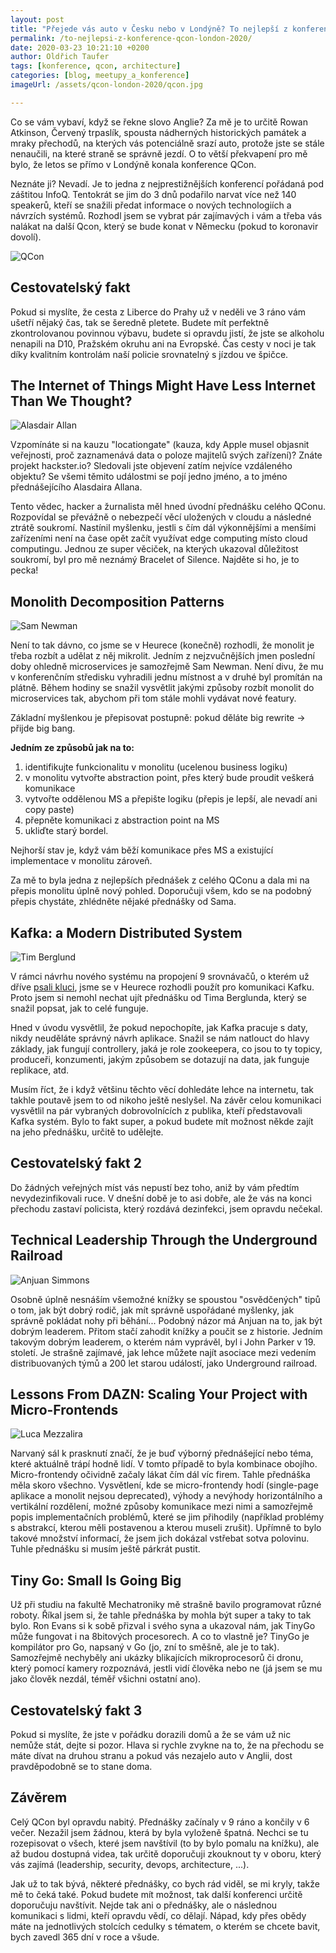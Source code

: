 ```yaml
---
layout: post
title: "Přejede vás auto v Česku nebo v Londýně? To nejlepší z konference QCon London 2020 a důležitá cestovatelská fakta"
permalink: /to-nejlepsi-z-konference-qcon-london-2020/
date: 2020-03-23 10:21:10 +0200
author: Oldřich Taufer
tags: [konference, qcon, architecture]
categories: [blog, meetupy_a_konference]
imageUrl: /assets/qcon-london-2020/qcon.jpg

---
```


Co se vám vybaví, když se řekne slovo Anglie? Za mě je to určitě Rowan Atkinson, Červený trpaslík, spousta nádherných historických památek a mraky přechodů, na kterých vás potenciálně srazí auto, protože jste se stále nenaučili, na které straně se správně jezdí. O to větší překvapení pro mě bylo, že letos se přímo v Londýně konala konference QCon.

Neznáte ji? Nevadí. Je to jedna z nejprestižnějších konferencí pořádaná pod záštitou InfoQ. Tentokrát se jim do 3 dnů podařilo narvat více než 140 speakerů, kteří se snažili předat informace o nových technologiích a návrzích systémů. Rozhodl jsem se vybrat pár zajímavých i vám a třeba vás nalákat na další Qcon, který se bude konat v Německu (pokud to koronavir dovolí).

![QCon](/assets/qcon-london-2020/qcon.jpg)

## Cestovatelský fakt
Pokud si myslíte, že cesta z Liberce do Prahy už v neděli ve 3 ráno vám ušetří nějaký čas, tak se šeredně pletete. Budete mít perfektně zkontrolovanou povinnou výbavu, budete si opravdu jistí, že jste se alkoholu nenapili na D10, Pražském okruhu ani na Evropské. Čas cesty v noci je tak díky kvalitním kontrolám naší policie srovnatelný s jízdou ve špičce.

## The Internet of Things Might Have Less Internet Than We Thought?

![Alasdair Allan](/assets/qcon-london-2020/allan.jpg)

Vzpomínáte si na kauzu "locationgate" (kauza, kdy Apple musel objasnit veřejnosti, proč zaznamenává data o poloze majitelů svých zařízení)? Znáte projekt hackster.io? Sledovali jste objevení zatím nejvíce vzdáleného objektu? Se všemi těmito událostmi se pojí jedno jméno, a to jméno přednášejícího Alasdaira Allana.

Tento vědec, hacker a žurnalista měl hned úvodní přednášku celého QConu. Rozpovídal se převážně o nebezpečí věcí uložených v cloudu a následné ztrátě soukromí. Nastínil myšlenku, jestli s čím dál výkonnějšími a menšími zařízeními není na čase opět začít využívat edge computing místo cloud computingu. Jednou ze super věciček, na kterých ukazoval důležitost soukromí, byl pro mě neznámý Bracelet of Silence. Najděte si ho, je to pecka!

## Monolith Decomposition Patterns

![Sam Newman](/assets/qcon-london-2020/newman.jpg)

Není to tak dávno, co jsme se v Heurece (konečně) rozhodli, že monolit je třeba rozbít a udělat z něj mikrolit. Jedním z nejzvučnějších jmen poslední doby ohledně microservices je samozřejmě Sam Newman. Není divu, že mu v konferenčním středisku vyhradili jednu místnost a v druhé byl promítán na plátně. Během hodiny se snažil vysvětlit jakými způsoby rozbít monolit do microservices tak, abychom při tom stále mohli vydávat nové featury.

Základní myšlenkou je přepisovat postupně: pokud děláte big rewrite -> přijde big bang.

**Jedním ze způsobů jak na to:**
1. identifikujte funkcionalitu v monolitu (ucelenou business logiku)
1. v monolitu vytvořte abstraction point, přes který bude proudit veškerá komunikace
1. vytvořte oddělenou MS a přepište logiku (přepis je lepší, ale nevadí ani copy paste)
1. přepněte komunikaci z abstraction point na MS
1. ukliďte starý bordel.

Nejhorší stav je, když vám běží komunikace přes MS a existující implementace v monolitu zároveň.

Za mě to byla jedna z nejlepších přednášek z celého QConu a dala mi na přepis monolitu úplně nový pohled. Doporučuji všem, kdo se na podobný přepis chystáte, zhlédněte nějaké přednášky od Sama.

## Kafka: a Modern Distributed System

![Tim Berglund](/assets/qcon-london-2020/berglund.jpg)

V rámci návrhu nového systému na propojení 9 srovnávačů, o kterém už dříve [psali kluci](/prvni-kroky-sdileneho-katalogu-jsme-planovali-v-madarsku/), jsme se v Heurece rozhodli použít pro komunikaci Kafku. Proto jsem si nemohl nechat ujít přednášku od Tima Berglunda, který se snažil popsat, jak to celé funguje.

Hned v úvodu vysvětlil, že pokud nepochopíte, jak Kafka pracuje s daty, nikdy neuděláte správný návrh aplikace. Snažil se nám natlouct do hlavy základy, jak fungují controllery, jaká je role zookeepera, co jsou to ty topicy, produceři, konzumenti, jakým způsobem se dotazují na data, jak funguje replikace, atd.

Musím říct, že i když většinu těchto věcí dohledáte lehce na internetu, tak takhle poutavě jsem to od nikoho ještě neslyšel. Na závěr celou komunikaci vysvětlil na pár vybraných dobrovolnících z publika, kteří představovali Kafka systém. Bylo to fakt super, a pokud budete mít možnost někde zajít na jeho přednášku, určitě to udělejte.

## Cestovatelský fakt 2
Do žádných veřejných míst vás nepustí bez toho, aniž by vám předtím nevydezinfikovali ruce. V dnešní době je to asi dobře, ale že vás na konci přechodu zastaví policista, který rozdává dezinfekci, jsem opravdu nečekal.

## Technical Leadership Through the Underground Railroad

![Anjuan Simmons](/assets/qcon-london-2020/simmons.jpg)

Osobně úplně nesnáším všemožné knížky se spoustou "osvědčených" tipů o tom, jak být dobrý rodič, jak mít správně uspořádané myšlenky, jak správně pokládat nohy při běhání... Podobný názor má Anjuan na to, jak být dobrým leaderem. Přitom stačí zahodit knížky a poučit se z historie. Jedním takovým dobrým leaderem, o kterém nám vyprávěl, byl i John Parker v 19. století. Je strašně zajímavé, jak lehce můžete najít asociace mezi vedením distribuovaných týmů a 200 let starou událostí, jako Underground railroad.

## Lessons From DAZN: Scaling Your Project with Micro-Frontends

![Luca Mezzalira](/assets/qcon-london-2020/mezzalira.jpg)

Narvaný sál k prasknutí značí, že je buď výborný přednášející nebo téma, které aktuálně trápí hodně lidí. V tomto případě to byla kombinace obojího. Micro-frontendy očividně začaly lákat čím dál víc firem. Tahle přednáška měla skoro všechno. Vysvětlení, kde se micro-frontendy hodí (single-page aplikace a monolit nejsou deprecated), výhody a nevýhody horizontálního a vertikální rozdělení, možné způsoby komunikace mezi nimi a samozřejmě popis implementačních problémů, které se jim přihodily (například problémy s abstrakcí, kterou měli postavenou a kterou museli zrušit). Upřímně to bylo takové množství informací, že jsem jich dokázal vstřebat sotva polovinu. Tuhle přednášku si musím ještě párkrát pustit.

## Tiny Go: Small Is Going Big

Už při studiu na fakultě Mechatroniky mě strašně bavilo programovat různé roboty. Říkal jsem si, že tahle přednáška by mohla být super a taky to tak bylo. Ron Evans si k sobě přizval i svého syna a ukazoval nám, jak TinyGo může fungovat i na 8bitových procesorech. A co to vlastně je? TinyGo je kompilátor pro Go, napsaný v Go (jo, zní to směšně, ale je to tak). Samozřejmě nechyběly ani ukázky blikajících mikroprocesorů či dronu, který pomocí kamery rozpoznává, jestli vidí člověka nebo ne (já jsem se mu jako člověk nezdál, téměř všichni ostatní ano).

## Cestovatelský fakt 3

Pokud si myslíte, že jste v pořádku dorazili domů a že se vám už nic nemůže stát, dejte si pozor. Hlava si rychle zvykne na to, že na přechodu se máte dívat na druhou stranu a pokud vás nezajelo auto v Anglii, dost pravděpodobně se to stane doma.

## Závěrem

Celý QCon byl opravdu nabitý. Přednášky začínaly v 9 ráno a končily v 6 večer. Nezažil jsem žádnou, která by byla vyloženě špatná. Nechci se tu rozepisovat o všech, které jsem navštívil (to by bylo pomalu na knížku), ale až budou dostupná videa, tak určitě doporučuji zkouknout ty v oboru, který vás zajímá (leadership, security, devops, architecture, ...).

Jak už to tak bývá, některé přednášky, co bych rád viděl, se mi kryly, takže mě to čeká také. Pokud budete mít možnost, tak další konferenci určitě doporučuju navštívit. Nejde tak ani o přednášky, ale o následnou komunikaci s lidmi, kteří opravdu vědí, co dělají. Nápad, kdy přes obědy máte na jednotlivých stolcích cedulky s tématem, o kterém se chcete bavit, bych zavedl 365 dní v roce a všude.
